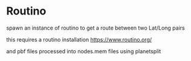# Routino

spawn an instance of routino to get a route between two Lat/Long pairs

this requires a routino installation https://www.routino.org/

and pbf files processed into nodes.mem files using planetsplit

